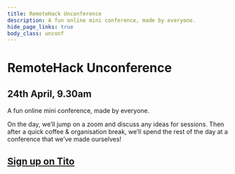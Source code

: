 ```yaml
---
title: RemoteHack Unconference
description: A fun online mini conference, made by everyone.
hide_page_links: true
body_class: unconf
---
```


# RemoteHack Unconference

## 24th April, 9.30am

A fun online mini conference, made by everyone.

On the day, we’ll jump on a zoom and discuss any ideas for sessions. Then after a quick coffee & organisation break, we’ll spend the rest of the day at a conference that we’ve made ourselves!


## [Sign up on Tito](https://ti.to/remote-hack/unconference)
    
